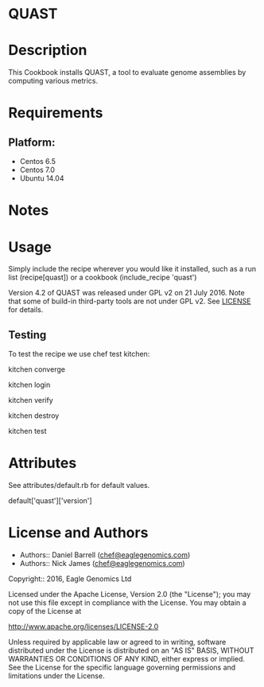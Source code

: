 # QUAST

Description
===========
This Cookbook installs QUAST, a tool to evaluate genome assemblies by computing various metrics.

Requirements
============

## Platform:

* Centos 6.5
* Centos 7.0
* Ubuntu 14.04

Notes
=====

Usage
=====
Simply include the recipe wherever you would like it installed, such as a run list (recipe[quast]) or a cookbook (include_recipe 'quast')

Version 4.2 of QUAST was released under GPL v2 on 21 July 2016. Note that some of build-in third-party tools are not under GPL v2. See [LICENSE](http://quast.bioinf.spbau.ru/LICENSE.txt) for details.

## Testing
To test the recipe we use chef test kitchen:

kitchen converge

kitchen login

kitchen verify

kitchen destroy

kitchen test

Attributes
==========
See attributes/default.rb for default values.

default['quast']['version']

License and Authors
===================

* Authors:: Daniel Barrell (<chef@eaglegenomics.com>)
* Authors:: Nick James  (<chef@eaglegenomics.com>)

Copyright:: 2016, Eagle Genomics Ltd
    
Licensed under the Apache License, Version 2.0 (the "License");
you may not use this file except in compliance with the License.
You may obtain a copy of the License at

http://www.apache.org/licenses/LICENSE-2.0

Unless required by applicable law or agreed to in writing, software
distributed under the License is distributed on an "AS IS" BASIS,
WITHOUT WARRANTIES OR CONDITIONS OF ANY KIND, either express or implied.
See the License for the specific language governing permissions and
limitations under the License.
